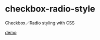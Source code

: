 # checkbox-radio-style
Checkbox／Radio styling with  CSS
<div>
<a href="https://wendychaung.github.io/checkbox-radio-style/" target="_blank">demo</a>
</div>


